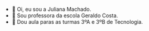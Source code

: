- 👋 Oi, eu sou a Juliana Machado.
- 👀 Sou professora da escola Geraldo Costa.
- 🌱 Dou aula paras as turmas 3ºA e 3ºB de Tecnologia.

<!---
JuMachado06/JuMachado06 is a ✨ special ✨ repository because its `README.md` (this file) appears on your GitHub profile.
You can click the Preview link to take a look at your changes.
--->
